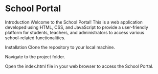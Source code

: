 # School Portal
Introduction
Welcome to the School Portal! This is a web application developed using HTML, CSS, and JavaScript to provide a user-friendly platform for students, 
teachers, and administrators to access various school-related functionalities.

Installation
Clone the repository to your local machine.

Navigate to the project folder.

Open the index.html file in your web browser to access the School Portal.
